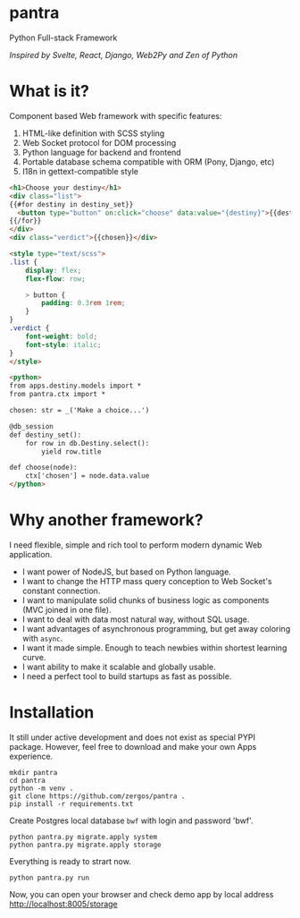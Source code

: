 # pantra
Python Full-stack Framework

*Inspired by Svelte, React, Django, Web2Py and Zen of Python*

# What is it?

Component based Web framework with specific features:
1. HTML-like definition with SCSS styling
2. Web Socket protocol for DOM processing
3. Python language for backend and frontend
4. Portable database schema compatible with ORM (Pony, Django, etc)
5. I18n in gettext-compatible style  

```HTML
<h1>Choose your destiny</h1>
<div class="list">
{{#for destiny in destiny_set}}
  <button type="button" on:click="choose" data:value="{destiny}">{{destiny}}</button>
{{/for}}
</div>
<div class="verdict">{{chosen}}</div>

<style type="text/scss">
.list {
    display: flex;
    flex-flow: row;

    > button {
        padding: 0.3rem 1rem;
    }
}
.verdict {
    font-weight: bold;
    font-style: italic;
}
</style>

<python>
from apps.destiny.models import *
from pantra.ctx import *

chosen: str = _('Make a choice...')

@db_session
def destiny_set():
    for row in db.Destiny.select():
        yield row.title

def choose(node):
    ctx['chosen'] = node.data.value
</python>
```

# Why another framework?

I need flexible, simple and rich tool to perform modern dynamic Web application.
  - I want power of NodeJS, but based on Python language.
  - I want to change the HTTP mass query conception to Web Socket's constant connection.
  - I want to manipulate solid chunks of business logic as components (MVC joined in one file).
  - I want to deal with data most natural way, without SQL usage.
  - I want advantages of asynchronous programming, but get away coloring with `async`.
  - I want it made simple. Enough to teach newbies within shortest learning curve.
  - I want ability to make it scalable and globally usable.
  - I need a perfect tool to build startups as fast as possible.

# Installation

It still under active development and does not exist as special PYPI package.
However, feel free to download and make your own Apps experience.

```commandline
mkdir pantra
cd pantra
python -m venv .
git clone https://github.com/zergos/pantra .
pip install -r requirements.txt 
```
Create Postgres local database `bwf` with login and password 'bwf'.
```commandline
python pantra.py migrate.apply system
python pantra.py migrate.apply storage
```
Everything is ready to strart now.
```commandline
python pantra.py run
```

Now, you can open your browser and check demo app by local address <http://localhost:8005/storage>
